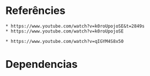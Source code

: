 # Referêncies
    * https://www.youtube.com/watch?v=k0roUpojoSE&t=2849s
    * https://www.youtube.com/watch?v=k0roUpojoSE

    * https://www.youtube.com/watch?v=qIGYM4S8x50
# Dependencias